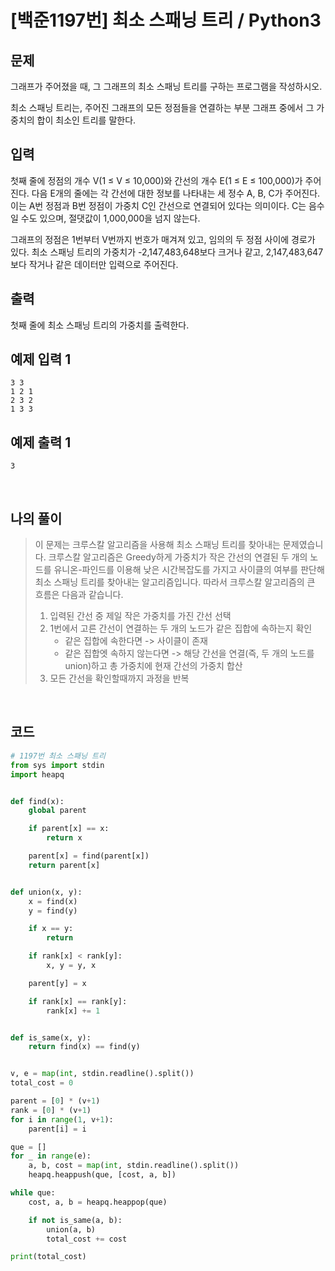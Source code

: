 # [백준1197번] 최소 스패닝 트리 / Python3

## 문제

그래프가 주어졌을 때, 그 그래프의 최소 스패닝 트리를 구하는 프로그램을 작성하시오.

최소 스패닝 트리는, 주어진 그래프의 모든 정점들을 연결하는 부분 그래프 중에서 그 가중치의 합이 최소인 트리를 말한다.

## 입력

첫째 줄에 정점의 개수 V(1 ≤ V ≤ 10,000)와 간선의 개수 E(1 ≤ E ≤ 100,000)가 주어진다. 다음 E개의 줄에는 각 간선에 대한 정보를 나타내는 세 정수 A, B, C가 주어진다. 이는 A번 정점과 B번 정점이 가중치 C인 간선으로 연결되어 있다는 의미이다. C는 음수일 수도 있으며, 절댓값이 1,000,000을 넘지 않는다.

그래프의 정점은 1번부터 V번까지 번호가 매겨져 있고, 임의의 두 정점 사이에 경로가 있다. 최소 스패닝 트리의 가중치가 -2,147,483,648보다 크거나 같고, 2,147,483,647보다 작거나 같은 데이터만 입력으로 주어진다.

## 출력

첫째 줄에 최소 스패닝 트리의 가중치를 출력한다.

## 예제 입력 1

```
3 3
1 2 1
2 3 2
1 3 3
```

## 예제 출력 1

```
3
```

<br>

## 나의 풀이

> 이 문제는 크루스칼 알고리즘을 사용해 최소 스패닝 트리를 찾아내는 문제였습니다. 크루스칼 알고리즘은 Greedy하게 가중치가 작은 간선의 연결된 두 개의 노드를 유니온-파인드를 이용해 낮은 시간복잡도를 가지고 사이클의 여부를 판단해 최소 스패닝 트리를 찾아내는 알고리즘입니다. 따라서 크루스칼 알고리즘의 큰 흐름은 다음과 같습니다.
>
> 1. 입력된 간선 중 제일 작은 가중치를 가진 간선 선택
> 2. 1번에서 고른 간선이 연결하는 두 개의 노드가 같은 집합에 속하는지 확인
>    - 같은 집합에 속한다면 -> 사이클이 존재
>    - 같은 집합엣 속하지 않는다면 -> 해당 간선을 연결(즉, 두 개의 노드를 union)하고 총 가중치에 현재 간선의 가중치 합산
> 3. 모든 간선을 확인할때까지 과정을 반복

<br>

## 코드

```python
# 1197번 최소 스패닝 트리
from sys import stdin
import heapq


def find(x):
    global parent

    if parent[x] == x:
        return x

    parent[x] = find(parent[x])
    return parent[x]


def union(x, y):
    x = find(x)
    y = find(y)

    if x == y:
        return

    if rank[x] < rank[y]:
        x, y = y, x

    parent[y] = x

    if rank[x] == rank[y]:
        rank[x] += 1


def is_same(x, y):
    return find(x) == find(y)


v, e = map(int, stdin.readline().split())
total_cost = 0

parent = [0] * (v+1)
rank = [0] * (v+1)
for i in range(1, v+1):
    parent[i] = i

que = []
for _ in range(e):
    a, b, cost = map(int, stdin.readline().split())
    heapq.heappush(que, [cost, a, b])

while que:
    cost, a, b = heapq.heappop(que)

    if not is_same(a, b):
        union(a, b)
        total_cost += cost

print(total_cost)

```

